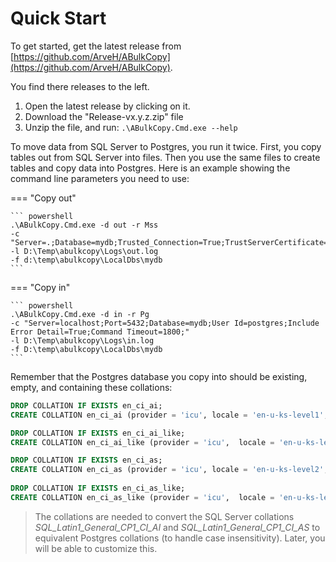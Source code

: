 # Quick Start

To get started, get the latest release from [https://github.com/ArveH/ABulkCopy](https://github.com/ArveH/ABulkCopy).

You find there releases to the left. 

1. Open the latest release by clicking on it.
2. Download the "Release-vx.y.z.zip" file
3. Unzip the file, and run: ``` .\ABulkCopy.Cmd.exe --help ```

To move data from SQL Server to Postgres, you run it twice. First, you copy tables out from SQL Server into files. Then you use the same files to create tables and copy data into Postgres. Here is an example showing the command line parameters you need to use:

=== "Copy out"

    ``` powershell
    .\ABulkCopy.Cmd.exe -d out -r Mss
    -c "Server=.;Database=mydb;Trusted_Connection=True;TrustServerCertificate=True;MultipleActiveResultSets=true"
    -l D:\Temp\abulkcopy\Logs\out.log
    -f d:\temp\abulkcopy\LocalDbs\mydb
    ```  

=== "Copy in"

    ``` powershell
    .\ABulkCopy.Cmd.exe -d in -r Pg
    -c "Server=localhost;Port=5432;Database=mydb;User Id=postgres;Include Error Detail=True;Command Timeout=1800;"
    -l D:\Temp\abulkcopy\Logs\in.log
    -f D:\temp\abulkcopy\LocalDbs\mydb
    ```  

Remember that the Postgres database you copy into should be existing, empty, and containing these collations:  

``` sql
DROP COLLATION IF EXISTS en_ci_ai;
CREATE COLLATION en_ci_ai (provider = 'icu', locale = 'en-u-ks-level1', deterministic = false);

DROP COLLATION IF EXISTS en_ci_ai_like;
CREATE COLLATION en_ci_ai_like (provider = 'icu',  locale = 'en-u-ks-level1',  deterministic = true);

DROP COLLATION IF EXISTS en_ci_as;
CREATE COLLATION en_ci_as (provider = 'icu', locale = 'en-u-ks-level2', deterministic = false);
 
DROP COLLATION IF EXISTS en_ci_as_like;
CREATE COLLATION en_ci_as_like (provider = 'icu',  locale = 'en-u-ks-level2',  deterministic = true);
```

>The collations are needed to convert the SQL Server collations *SQL_Latin1_General_CP1_CI_AI* and *SQL_Latin1_General_CP1_CI_AS* to equivalent Postgres collations (to handle case insensitivity). Later, you will be able to customize this.
